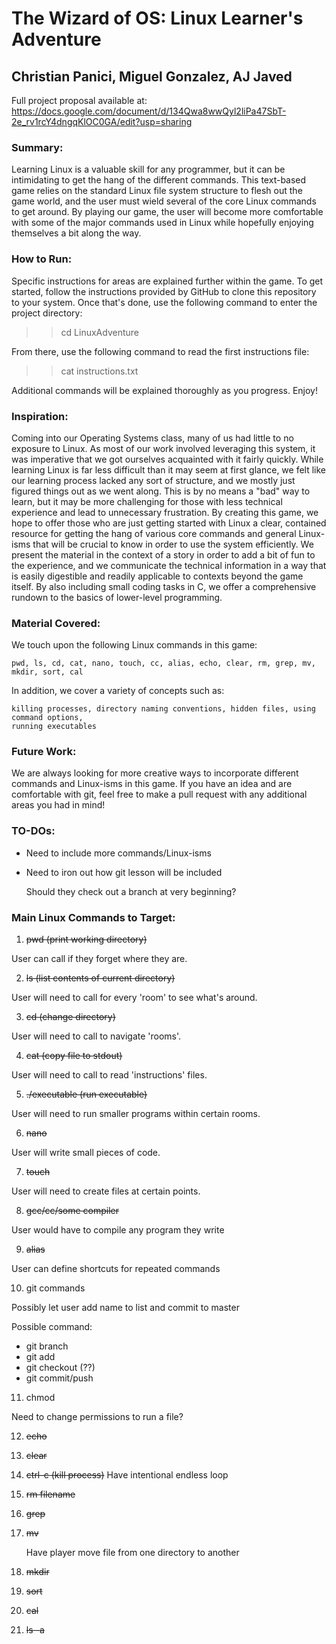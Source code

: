 # The Wizard of OS: Linux Learner's Adventure

## Christian Panici, Miguel Gonzalez, AJ Javed

Full project proposal available at: https://docs.google.com/document/d/134Qwa8wwQyl2liPa47SbT-2e_rv1rcY4dngqKlOC0GA/edit?usp=sharing

### Summary:
Learning Linux is a valuable skill for any programmer, but it can be intimidating to get the hang of the different commands. This text-based game relies on the standard Linux file system structure to flesh out the game world, and the user must wield several of the core Linux commands to get around. By playing our game, the user will become more comfortable with some of the major commands used in Linux while hopefully enjoying themselves a bit along the way.

### How to Run:

Specific instructions for areas are explained further within the game. To get started,
follow the instructions provided by GitHub to clone this repository to your system. Once that's
done, use the following command to enter the project directory:

>> cd LinuxAdventure

From there, use the following command to read the first instructions file:

>> cat instructions.txt

Additional commands will be explained thoroughly as you progress. Enjoy!

### Inspiration:
Coming into our Operating Systems class, many of us had little to no exposure to Linux. As most of our work involved leveraging this system,
it was imperative that we got ourselves acquainted with it fairly quickly. While learning Linux is far less difficult than it may seem at first glance,
we felt like our learning process lacked any sort of structure, and we mostly just figured things out as we went along. This is by no means a "bad" way
to learn, but it may be more challenging for those with less technical experience and lead to unnecessary frustration. By creating this game, we hope
to offer those who are just getting started with Linux a clear, contained resource for getting the hang of various core commands and general
Linux-isms that will be crucial to know in order to use the system efficiently. We present the material in the context of a story in order to add a bit of
fun to the experience, and we communicate the technical information in a way that is easily digestible and readily applicable to contexts beyond the game
itself. By also including small coding tasks in C, we offer a comprehensive rundown to the basics of lower-level programming.

### Material Covered:
We touch upon the following Linux commands in this game:

	pwd, ls, cd, cat, nano, touch, cc, alias, echo, clear, rm, grep, mv, mkdir, sort, cal

In addition, we cover a variety of concepts such as:

	killing processes, directory naming conventions, hidden files, using command options,
	running executables 

### Future Work:
We are always looking for more creative ways to incorporate different commands and 
Linux-isms in this game. If you have an idea and are comfortable with git, feel free to
make a pull request with any additional areas you had in mind!

### TO-DOs:
- Need to include more commands/Linux-isms
- Need to iron out how git lesson will be included

  Should they check out a branch at very beginning?

### Main Linux Commands to Target:

1. ~~pwd (print working directory)~~

  User can call if they forget where they are.

2. ~~ls (list contents of current directory)~~

  User will need to call for every 'room' to see what's around.

3. ~~cd (change directory)~~

  User will need to call to navigate 'rooms'.

4. ~~cat (copy file to stdout)~~

  User will need to call to read 'instructions' files.

5. ~~./executable (run executable)~~

  User will need to run smaller programs within certain rooms.

6. ~~nano~~

  User will write small pieces of code.

7. ~~touch~~

  User will need to create files at certain points.

8. ~~gcc/cc/some compiler~~

  User would have to compile any program they write

9. ~~alias~~

  User can define shortcuts for repeated commands

10. git commands

  Possibly let user add name to list and commit to master
  
  Possible command:
  - git branch 
  - git add
  - git checkout (??)
  - git commit/push

11. chmod

  Need to change permissions to run a file?

12. ~~echo~~

13. ~~clear~~

14. ~~ctrl-c (kill process)~~
  Have intentional endless loop
15. ~~rm filename~~
16. ~~grep~~
17. ~~mv~~

    Have player move file from one directory to another
  
18. ~~mkdir~~
19. ~~sort~~
20. ~~cal~~
21. ~~ls -a~~ 
